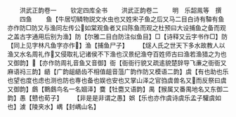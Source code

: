 <!-- { "loadSidebar": true } -->







　　洪武正韵卷一
　　钦定四库全书
　　洪武正韵卷二
　　明　乐韶鳯等　撰
　　四鱼
　　鱼【牛居切鳞物説文水虫也又姓宋子鱼之后又马二目白诗有驔有鱼亦作防□防又与渔同左传公如棠观鱼者又曰陈鱼而观之杜预曰大设捕鱼之备而观之盖古字通用后别为渔】防【尔雅二目白防注似鱼目】□【诗释又云字书作□】防【同上见字林凡鱼字亦作】渔【捕鱼尸子】
　　【燧人氏之世天下多水故教人以渔又水名周礼作又侵取礼记诸侯不下渔也汉景纪渔夺百姓师古曰渔若渔猎之为也又御韵】【亦作防周礼音鱼又音御】衙【衙衙行貌又疏逺貌楚辞导飞亷之衙衙又麻语祃三韵】龉【广韵龃龉齿不相值龃音菹广韵作防又模语二韵】虞【有也助也乐也望也度也虑也测也防也専也备也娱也安也又掌山泽之官驺虞兽名又而反祭曰虞又御韵】鸆【鸅鸆鸟名一名婟泽】麌【牡麕又语韵】禺【猴属又番禺地名又东御二韵】愚【戆也荀子】
　　【非是是非谓之愚】娯【乐也亦作虞诗虞乐孟子驩虞如也】澞【陵夹水】嵎【封嵎山名】
